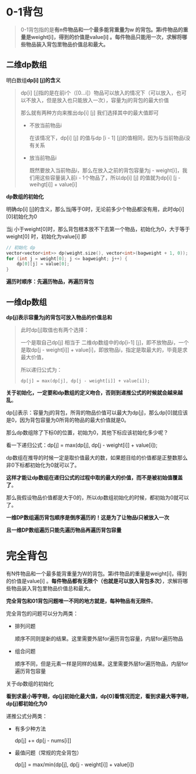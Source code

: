 # 0-1背包

> 0-1背包指的是**有n件物品和一个最多能背重量为w 的背包。第i件物品的重量是weight[i]，得到的价值是value[i] 。每件物品只能用一次，求解将哪些物品装入背包里物品价值总和最大。**



## 二维dp数组

明白数组**dp[i] [j]的含义**

> dp[i] [j]指的是在前i个（[0...i]）物品可以放入的情况下（可以放入，也可以不放入，但是放入也只能放入一次），容量为j的背包的最大价值
>
> 那么就有两种方向来推出dp[i] [j] 我们选择其中的最大值即可
>
> * 不放当前物品i
>
>   在该情况下，dp[i] [j] 的值与dp [i - 1] [j]的值相同，因为与当前物品i没有关系
>
> * 放当前物品i
>
>   既然要放入当前物品i，那么在放入之前的背包容量为j - weight[i]，我们用这些容量装入前i - 1个物品了，所以dp[i] [j] 的值就为dp[i] [j - weihgt[i]] + value[i]



**dp数组的初始化**

明确dp[i] [j]的含义，那么当j等于0时，无论前多少个物品都没有用，此时dp[i] [0]初始化为0

当j 小于weight[0]时，那么背包根本放不下去第一个物品，初始化为0，大于等于weight[0] 时，初始化为value[i] 即

```cpp
// 初始化 dp
vector<vector<int>> dp(weight.size(), vector<int>(bagweight + 1, 0));
for (int j = weight[0]; j <= bagweight; j++) {
    dp[0][j] = value[0];
}
```



**遍历时顺序：先遍历物品，再遍历背包**





## 一维dp数组

**dp[j]表示容量为j的背包可放入物品的价值总和**

> 此时dp[j]取值也有两个选择：
>
> 一个是取自己dp[j] 相当于 二维dp数组中的dp[i-1] [j]，即不放物品i，一个是取dp[j - weight[i]] + value[i]，即放物品i，指定是取最大的，毕竟是求最大价值，
>
> 所以递归公式为：
>
> ```text
> dp[j] = max(dp[j], dp[j - weight[i]] + value[i]);
> ```

**关于初始化，一定要和dp数组的定义吻合，否则到递推公式的时候就会越来越乱**。

dp[j]表示：容量为j的背包，所背的物品价值可以最大为dp[j]，那么dp[0]就应该是0，因为背包容量为0所背的物品的最大价值就是0。

那么dp数组除了下标0的位置，初始为0，其他下标应该初始化多少呢？

看一下递归公式：dp[j] = max(dp[j], dp[j - weight[i]] + value[i]);

dp数组在推导的时候一定是取价值最大的数，如果题目给的价值都是正整数那么非0下标都初始化为0就可以了。

**这样才能让dp数组在递归公式的过程中取的最大的价值，而不是被初始值覆盖了**。

那么我假设物品价值都是大于0的，所以dp数组初始化的时候，都初始为0就可以了。



**一维DP数组遍历背包顺序是倒序遍历的！这是为了让物品i只被放入一次**

**且一维DP数组遍历只能先遍历物品再遍历背包容量**







# 完全背包

有N件物品和一个最多能背重量为W的背包。第i件物品的重量是weight[i]，得到的价值是value[i] 。**每件物品都有无限个（也就是可以放入背包多次）**，求解将哪些物品装入背包里物品价值总和最大。

**完全背包和01背包问题唯一不同的地方就是，每种物品有无限件**。



完全背包的问题可以分为两类：

* 排列问题

  顺序不同则是新的结果。这里需要外层for遍历背包容量，内层for遍历物品

* 组合问题

  顺序不同，但是元素一样是同样的结果。这里需要外层for遍历物品，内层for遍历背包容量



关于dp数组的初始化

**看到求最小等字眼，dp[j]初始化最大值，dp[0]看情况而定，看到求最大等字眼，dp[j]都初始化为0**



递推公式分两类：

* 有多少种方法

  dp[j] += dp[j - nums[i]]

* 最值问题（常规的完全背包）

  dp[j] = max/min(dp[j], dp[j - weight[i]] + value[i])

